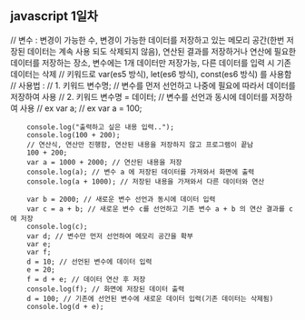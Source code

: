 ## javascript 1일차
// 변수 : 변경이 가능한 수, 변경이 가능한 데이터를 저장하고 있는 메모리 공간(한번 저장된 데이터는 계속 사용 되도 삭제되지 않음), 연산된 결과를 저장하거나 연산에 필요한 데이터를 저장하는 장소, 변수에는 1개 데이터만 저장가능, 다른 데이터를 입력 시 기존 데이터는 삭제
        // 키워드로 var(es5 방식), let(es6 방식), const(es6 방식) 를 사용함
        // 사용법 : 
        // 1. 키워드 변수명; // 변수를 먼저 선언하고 나중에 필요에 따라서 데이터를 저장하여 사용
        // 2. 키워드 변수명 = 데이터; // 변수를 선언과 동시에 데이터를 저장하여 사용
        // ex var a;
        // ex var a = 100;

        console.log("출력하고 싶은 내용 입력..");
        console.log(100 + 200);
        // 연산식, 연산만 진행함, 연산된 내용을 저장하지 않고 프로그램이 끝남
        100 + 200;
        var a = 1000 + 2000; // 연산된 내용을 저장
        console.log(a); // 변수 a 에 저장된 데이터를 가져와서 화면에 출력
        console.log(a + 1000); // 저장된 내용을 가져와서 다른 데이터와 연산

        var b = 2000; // 새로운 변수 선언과 동시에 데이터 입력
        var c = a + b; // 새로운 변수 c를 선언하고 기존 변수 a + b 의 연산 결과를 c에 저장
        console.log(c);
        var d; // 변수만 먼저 선언하여 메모리 공간을 확부
        var e;
        var f;
        d = 10; // 선언된 변수에 데이터 입력
        e = 20;
        f = d + e; // 데이터 연산 후 저장
        console.log(f); // 화면에 저장된 데이터 출력
        d = 100; // 기존에 선언된 변수에 새로운 데이터 입력(기존 데이터는 삭제됨)
        console.log(d + e);